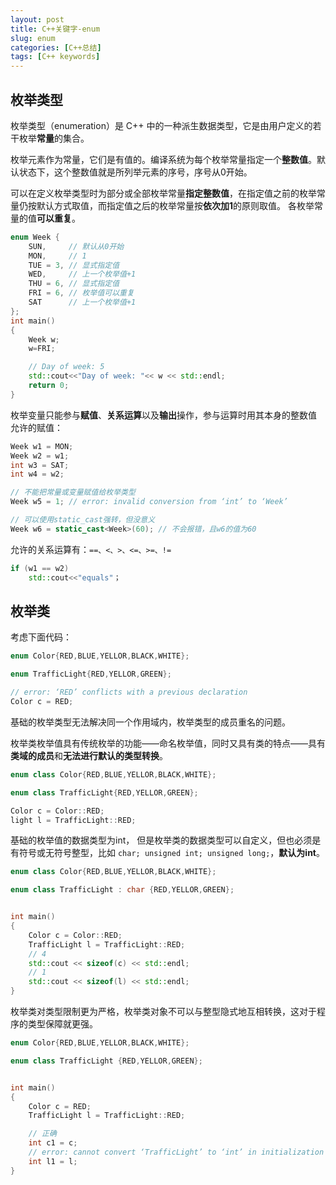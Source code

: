 ```yaml
---
layout: post
title: C++关键字-enum
slug: enum
categories: [C++总结]
tags: [C++ keywords]
---
```

## 枚举类型
枚举类型（enumeration）是 C++ 中的一种派生数据类型，它是由用户定义的若干枚举**常量**的集合。

枚举元素作为常量，它们是有值的。编译系统为每个枚举常量指定一个**整数值**。默认状态下，这个整数值就是所列举元素的序号，序号从0开始。

可以在定义枚举类型时为部分或全部枚举常量**指定整数值**，在指定值之前的枚举常量仍按默认方式取值，而指定值之后的枚举常量按**依次加1**的原则取值。 各枚举常量的值**可以重复**。
```cpp
enum Week {
    SUN,     // 默认从0开始
    MON,     // 1
    TUE = 3, // 显式指定值
    WED,     // 上一个枚举值+1
    THU = 6, // 显式指定值
    FRI = 6, // 枚举值可以重复
    SAT      // 上一个枚举值+1
};
int main()
{
    Week w;
    w=FRI;

    // Day of week: 5
    std::cout<<"Day of week: "<< w << std::endl;
    return 0;
}
```

枚举变量只能参与**赋值**、**关系运算**以及**输出**操作，参与运算时用其本身的整数值
允许的赋值：
```cpp
Week w1 = MON;
Week w2 = w1;
int w3 = SAT;
int w4 = w2;

// 不能把常量或变量赋值给枚举类型
Week w5 = 1; // error: invalid conversion from ‘int’ to ‘Week’

// 可以使用static_cast强转，但没意义
Week w6 = static_cast<Week>(60); // 不会报错，且w6的值为60
```
允许的关系运算有：`==、<、>、<=、>=、!=`
```cpp
if (w1 == w2)
    std::cout<<"equals"；
```

## 枚举类

考虑下面代码：
```cpp
enum Color{RED,BLUE,YELLOR,BLACK,WHITE};

enum TrafficLight{RED,YELLOR,GREEN};

// error: ‘RED’ conflicts with a previous declaration
Color c = RED;
```
基础的枚举类型无法解决同一个作用域内，枚举类型的成员重名的问题。

枚举类枚举值具有传统枚举的功能——命名枚举值，同时又具有类的特点——具有**类域的成员**和**无法进行默认的类型转换**。

```cpp
enum class Color{RED,BLUE,YELLOR,BLACK,WHITE};

enum class TrafficLight{RED,YELLOR,GREEN};

Color c = Color::RED;
light l = TrafficLight::RED;
```

基础的枚举值的数据类型为int，
但是枚举类的数据类型可以自定义，但也必须是有符号或无符号整型，比如 `char; unsigned int; unsigned long;`，**默认为int**。

```cpp
enum class Color{RED,BLUE,YELLOR,BLACK,WHITE};

enum class TrafficLight : char {RED,YELLOR,GREEN};


int main()
{
    Color c = Color::RED;
    TrafficLight l = TrafficLight::RED;
    // 4
    std::cout << sizeof(c) << std::endl;
    // 1
    std::cout << sizeof(l) << std::endl;
}
```

枚举类对类型限制更为严格，枚举类对象不可以与整型隐式地互相转换，这对于程序的类型保障就更强。
```cpp
enum Color{RED,BLUE,YELLOR,BLACK,WHITE};

enum class TrafficLight {RED,YELLOR,GREEN};


int main()
{
    Color c = RED;
    TrafficLight l = TrafficLight::RED;

    // 正确
    int c1 = c;
    // error: cannot convert ‘TrafficLight’ to ‘int’ in initialization
    int l1 = l;
}
```